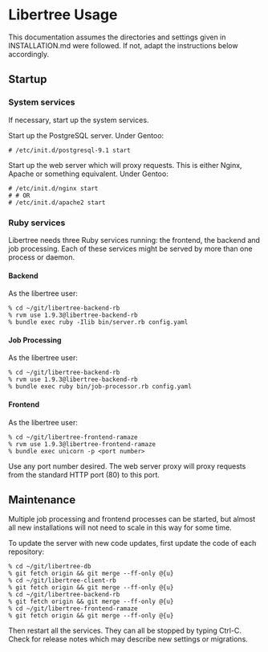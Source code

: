 # Libertree Usage

This documentation assumes the directories and settings given in
INSTALLATION.md were followed.  If not, adapt the instructions below
accordingly.

## Startup

### System services

If necessary, start up the system services.

Start up the PostgreSQL server.  Under Gentoo:

    # /etc/init.d/postgresql-9.1 start

Start up the web server which will proxy requests.  This is either Nginx,
Apache or something equivalent.  Under Gentoo:

    # /etc/init.d/nginx start
    # # OR
    # /etc/init.d/apache2 start

### Ruby services

Libertree needs three Ruby services running: the frontend, the backend and job
processing.  Each of these services might be served by more than one process
or daemon.

#### Backend

As the libertree user:

    % cd ~/git/libertree-backend-rb
    % rvm use 1.9.3@libertree-backend-rb
    % bundle exec ruby -Ilib bin/server.rb config.yaml

#### Job Processing

As the libertree user:

    % cd ~/git/libertree-backend-rb
    % rvm use 1.9.3@libertree-backend-rb
    % bundle exec ruby bin/job-processor.rb config.yaml

#### Frontend

As the libertree user:

    % cd ~/git/libertree-frontend-ramaze
    % rvm use 1.9.3@libertree-frontend-ramaze
    % bundle exec unicorn -p <port number>

Use any port number desired.  The web server proxy will proxy requests from the
standard HTTP port (80) to this port.

## Maintenance

Multiple job processing and frontend processes can be started, but almost all
new installations will not need to scale in this way for some time.

To update the server with new code updates, first update the code of each
repository:

    % cd ~/git/libertree-db
    % git fetch origin && git merge --ff-only @{u}
    % cd ~/git/libertree-client-rb
    % git fetch origin && git merge --ff-only @{u}
    % cd ~/git/libertree-backend-rb
    % git fetch origin && git merge --ff-only @{u}
    % cd ~/git/libertree-frontend-ramaze
    % git fetch origin && git merge --ff-only @{u}

Then restart all the services.  They can all be stopped by typing Ctrl-C. Check for
release notes which may describe new settings or migrations.
